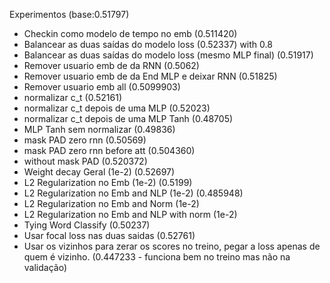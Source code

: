 

Experimentos (base:0.51797)

* Checkin como modelo de tempo no emb (0.511420)
* Balancear as duas saídas do modelo loss (0.52337) with 0.8
* Balancear as duas saídas do modelo loss (mesmo MLP final) (0.51917)
* Remover usuario emb de da RNN (0.5062)
* Remover usuario emb de da End MLP e deixar RNN (0.51825)
* Remover usuario emb all (0.5099903)
* normalizar c_t (0.52161)
* normalizar c_t depois de uma MLP (0.52023)
* normalizar c_t depois de uma MLP Tanh (0.48705)
* MLP Tanh sem normalizar (0.49836)
* mask PAD zero rnn (0.50569)
* mask PAD zero rnn before att (0.504360)
* without mask PAD  (0.520372)
* Weight decay Geral (1e-2) (0.52697)
* L2 Regularization no Emb  (1e-2) (0.5199)
* L2 Regularization no Emb and NLP (1e-2)  (0.485948)
* L2 Regularization no Emb and Norm  (1e-2) 
* L2 Regularization no Emb and NLP with norm (1e-2) 
* Tying Word Classify (0.50237)
* Usar focal loss nas duas saidas (0.52761)
* Usar os vizinhos para zerar os scores no treino, pegar a loss apenas de quem é vizinho. (0.447233 - funciona bem no treino mas não na validação)